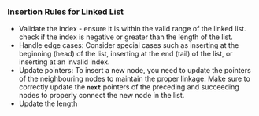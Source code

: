 ### Insertion Rules for Linked List

- Validate the index - ensure it is within the valid range of the linked list. check if the index is negative or greater than the length of the list.
- Handle edge cases: Consider special cases such as inserting at the beginning (head) of the list, inserting at the end (tail) of the list, or inserting at an invalid index.
- Update pointers: To insert a new node, you need to update the pointers of the neighbouring nodes to maintain the proper linkage. Make sure to correctly update the **`next`** pointers of the preceding and succeeding nodes to properly connect the new node in the list.
- Update the length
